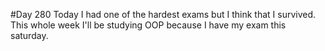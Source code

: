 #Day 280
Today I had one of the hardest exams but I think that I survived.
This whole week I'll be studying OOP because I have my exam this saturday.